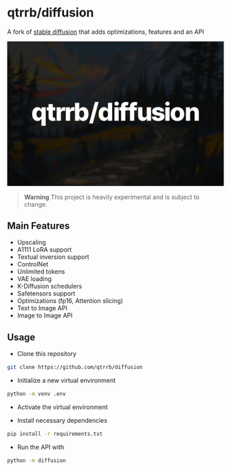 # qtrrb/diffusion

A fork of [stable diffusion](https://github.com/Stability-AI/stablediffusion) that adds optimizations, features and an API

![hero](.github/assets/banner.png)

> **Warning** This project is heavily experimental and is subject to change.

## Main Features

- Upscaling
- A1111 LoRA support
- Textual inversion support
- ControlNet
- Unlimited tokens
- VAE loading
- K-Diffusion schedulers
- Safetensors support
- Optimizations (fp16, Attention slicing)
- Text to Image API
- Image to Image API

## Usage

- Clone this repository

```bash
git clone https://github.com/qtrrb/diffusion
```

- Initialize a new virtual environment

```bash
python -m venv .env
```

- Activate the virtual environment

- Install necessary dependencies

```bash
pip install -r requirements.txt
```

- Run the API with

```bash
python -m diffusion
```

